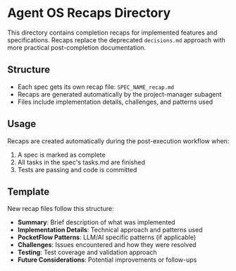 # Agent OS Recaps Directory

This directory contains completion recaps for implemented features and specifications. Recaps replace the deprecated `decisions.md` approach with more practical post-completion documentation.

## Structure

- Each spec gets its own recap file: `SPEC_NAME_recap.md`
- Recaps are generated automatically by the project-manager subagent
- Files include implementation details, challenges, and patterns used

## Usage

Recaps are created automatically during the post-execution workflow when:
1. A spec is marked as complete
2. All tasks in the spec's tasks.md are finished
3. Tests are passing and code is committed

## Template

New recap files follow this structure:
- **Summary**: Brief description of what was implemented
- **Implementation Details**: Technical approach and patterns used
- **PocketFlow Patterns**: LLM/AI specific patterns (if applicable) 
- **Challenges**: Issues encountered and how they were resolved
- **Testing**: Test coverage and validation approach
- **Future Considerations**: Potential improvements or follow-ups